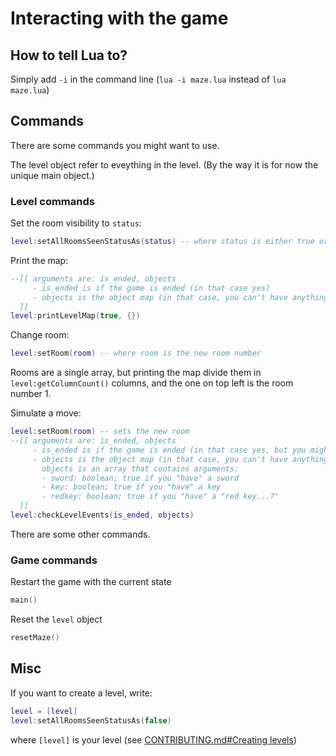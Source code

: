 # Interacting with the game

## How to tell Lua to?
Simply add `-i` in the command line (`lua -i maze.lua` instead of `lua maze.lua`)

## Commands
There are some commands you might want to use.

The level object refer to eveything in the level. (By the way it is for now the unique main object.)
### Level commands
Set the room visibility to `status`:
```lua
level:setAllRoomsSeenStatusAs(status) -- where status is either true or false
```

Print the map:
```lua
--[[ arguments are: is_ended, objects
	 - is_ended is if the game is ended (in that case yes)
	 - objects is the object map (in that case, you can't have anything)
  ]]
level:printLevelMap(true, {})
```

Change room:
```lua
level:setRoom(room) -- where room is the new room number
```
Rooms are a single array, but printing the map divide them in `level:getColumnCount()` columns, and the one on top left is the room number 1.

Simulate a move:
```lua
level:setRoom(room) -- sets the new room
--[[ arguments are: is_ended, objects
	 - is_ended is if the game is ended (in that case yes, but you might want to say no)
	 - objects is the object map (in that case, you can't have anything)
	   objects is an array that contains arguments:
	   - sword: boolean; true if you "have" a sword
	   - key: boolean; true if you "have" a key
	   - redkey: boolean; true if you "have" a "red key...?"
  ]]
level:checkLevelEvents(is_ended, objects)
```

There are some other commands.
### Game commands
Restart the game with the current state
```lua
main()
```

Reset the `level` object
```lua
resetMaze()
```

## Misc
If you want to create a level, write:
```lua
level = [level]
level:setAllRoomsSeenStatusAs(false)
```
where `[level]` is your level (see [CONTRIBUTING.md#Creating levels](CONTRIBUTING.md#creating-levels))
